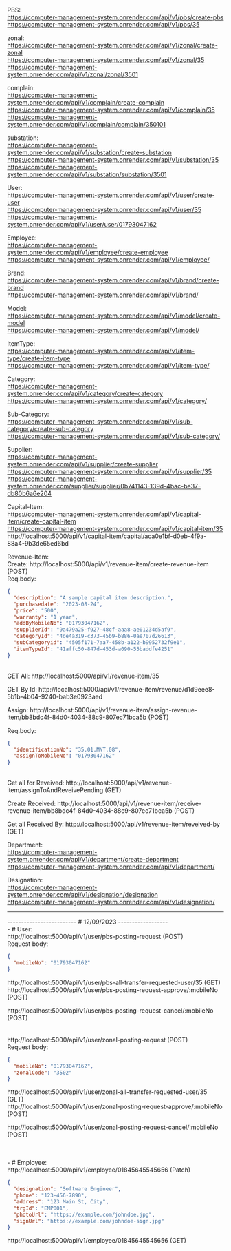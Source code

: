 PBS:<br>
https://computer-management-system.onrender.com/api/v1/pbs/create-pbs<br>
https://computer-management-system.onrender.com/api/v1/pbs/35<br>

zonal:<br>
https://computer-management-system.onrender.com/api/v1/zonal/create-zonal<br>
https://computer-management-system.onrender.com/api/v1/zonal/35<br>
https://computer-management-system.onrender.com/api/v1/zonal/zonal/3501<br>

complain:<br>
https://computer-management-system.onrender.com/api/v1/complain/create-complain<br>
https://computer-management-system.onrender.com/api/v1/complain/35<br>
https://computer-management-system.onrender.com/api/v1/complain/complain/350101<br>

substation:<br>
https://computer-management-system.onrender.com/api/v1/substation/create-substation<br>
https://computer-management-system.onrender.com/api/v1/substation/35<br>
https://computer-management-system.onrender.com/api/v1/substation/substation/3501<br>

User:<br>
https://computer-management-system.onrender.com/api/v1/user/create-user<br>
https://computer-management-system.onrender.com/api/v1/user/35<br>
https://computer-management-system.onrender.com/api/v1/user/user/01793047162<br>

Employee:<br>
https://computer-management-system.onrender.com/api/v1/employee/create-employee<br>
https://computer-management-system.onrender.com/api/v1/employee/<br>

Brand:<br>
https://computer-management-system.onrender.com/api/v1/brand/create-brand<br>
https://computer-management-system.onrender.com/api/v1/brand/<br>

Model:<br>
https://computer-management-system.onrender.com/api/v1/model/create-model<br>
https://computer-management-system.onrender.com/api/v1/model/<br>

ItemType:<br>
https://computer-management-system.onrender.com/api/v1/item-type/create-item-type<br>
https://computer-management-system.onrender.com/api/v1/item-type/<br>

Category:<br>
https://computer-management-system.onrender.com/api/v1/category/create-category<br>
https://computer-management-system.onrender.com/api/v1/category/<br>

Sub-Category:<br>
https://computer-management-system.onrender.com/api/v1/sub-category/create-sub-category<br>
https://computer-management-system.onrender.com/api/v1/sub-category/<br>

Supplier:<br>
https://computer-management-system.onrender.com/api/v1/supplier/create-supplier<br>
https://computer-management-system.onrender.com/api/v1/supplier/35<br>
https://computer-management-system.onrender.com/supplier/supplier/0b741143-139d-4bac-be37-db80b6a6e204<br>

Capital-Item:<br>
https://computer-management-system.onrender.com/api/v1/capital-item/create-capital-item<br>
https://computer-management-system.onrender.com/api/v1/capital-item/35<br>
http://localhost:5000/api/v1/capital-item/capital/aca0e1bf-d0eb-4f9a-88a4-9b3de65ed6bd<br>

Revenue-Item:<br>
Create: http://localhost:5000/api/v1/revenue-item/create-revenue-item (POST)<br>
Req.body:<br>

```json
{
  "description": "A sample capital item description.",
  "purchasedate": "2023-08-24",
  "price": "500",
  "warranty": "1 year",
  "addByMobileNo": "01793047162",
  "supplierId": "9a479a25-f927-48cf-aaa8-ae01234d5af9",
  "categoryId": "4de4a319-c373-45b9-b886-0ae707d26613",
  "subCategoryid": "4505f171-7aa7-458b-a122-b9952732f9e1",
  "itemTypeId": "41affc50-847d-453d-a090-55baddfe4251"
}
```

<br>
GET All: http://localhost:5000/api/v1/revenue-item/35<br>

GET By Id: http://localhost:5000/api/v1/revenue-item/revenue/d1d9eee8-5b1b-4b04-9240-bab3e0923aed<br>

Assign: http://localhost:5000/api/v1/revenue-item/assign-revenue-item/bb8bdc4f-84d0-4034-88c9-807ec71bca5b (POST) <br>

Req.body:<br>

```json
{
  "identificationNo": "35.01.MNT.08",
  "assignToMobileNo": "01793047162"
}
```

<br>
Get all for Reveived: http://localhost:5000/api/v1/revenue-item/assignToAndReveivePending (GET)<br>

Create Received: http://localhost:5000/api/v1/revenue-item/receive-revenue-item/bb8bdc4f-84d0-4034-88c9-807ec71bca5b (POST)<br>

Get all Received By: http://localhost:5000/api/v1/revenue-item/reveived-by (GET)<br>

Department:<br>
https://computer-management-system.onrender.com/api/v1/department/create-department<br>
https://computer-management-system.onrender.com/api/v1/department/<br>

Designation:<br>
https://computer-management-system.onrender.com/api/v1/designation/designation<br>
https://computer-management-system.onrender.com/api/v1/designation/<br>

<hr>
------------------------- # 12/09/2023 ------------------<br>
- # User:<br>
http://localhost:5000/api/v1/user/pbs-posting-request (POST)<br>
Request body:

```json
{
  "mobileNo": "01793047162"
}
```

http://localhost:5000/api/v1/user/pbs-all-transfer-requested-user/35 (GET)<br>
http://localhost:5000/api/v1/user/pbs-posting-request-approve/:mobileNo (POST)<br>

http://localhost:5000/api/v1/user/pbs-posting-request-cancel/:mobileNo (POST)<br><br><br>
http://localhost:5000/api/v1/user/zonal-posting-request (POST)<br>
Request body:

```json
{
  "mobileNo": "01793047162",
  "zonalCode": "3502"
}
```

http://localhost:5000/api/v1/user/zonal-all-transfer-requested-user/35 (GET)<br>
http://localhost:5000/api/v1/user/zonal-posting-request-approve/:mobileNo (POST)<br>

http://localhost:5000/api/v1/user/zonal-posting-request-cancel/:mobileNo (POST)<br>

<br>
<br>
- # Employee:<br>
  http://localhost:5000/api/v1/employee/01845645545656 (Patch)<br>

```json
{
  "designation": "Software Engineer",
  "phone": "123-456-7890",
  "address": "123 Main St, City",
  "trgId": "EMP001",
  "photoUrl": "https://example.com/johndoe.jpg",
  "signUrl": "https://example.com/johndoe-sign.jpg"
}
```

http://localhost:5000/api/v1/employee/01845645545656 (GET)<br>
